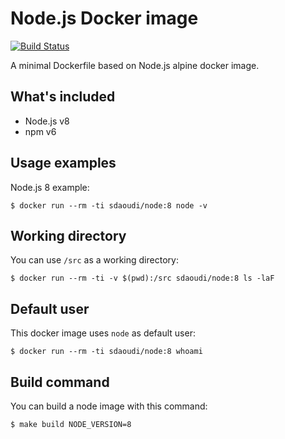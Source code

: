 # Node.js Docker image #

[![Build Status](https://travis-ci.org/sdaoudi/docker-node.svg?branch=master)](https://travis-ci.org/sdaoudi/docker-node)

A minimal Dockerfile based on Node.js alpine docker
image.

## What's included ##

- Node.js v8
- npm v6

## Usage examples ##

Node.js 8 example:

    $ docker run --rm -ti sdaoudi/node:8 node -v

## Working directory ##

You can use ``/src`` as a working directory:

	$ docker run --rm -ti -v $(pwd):/src sdaoudi/node:8 ls -laF

## Default user ##

This docker image uses ``node`` as default user:

	$ docker run --rm -ti sdaoudi/node:8 whoami

## Build command ##

You can build a node image with this command:

```
$ make build NODE_VERSION=8
```